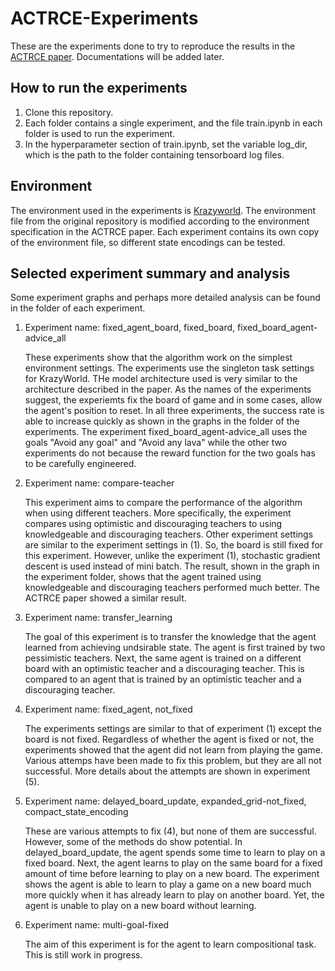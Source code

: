 # ACTRCE-Experiments
These are the experiments done to try to reproduce the results in the [ACTRCE paper](https://arxiv.org/abs/1902.04546). Documentations will be added later.

## How to run the experiments
1. Clone this repository.
2. Each folder contains a single experiment, and the file train.ipynb in each folder is used to run the experiment.
3. In the hyperparameter section of train.ipynb, set the variable log_dir, which is the path to the folder containing tensorboard log files.

## Environment 
The environment used in the experiments is [Krazyworld](https://github.com/bstadie/krazyworld). The environment file from the original repository is modified according to the environment specification in the ACTRCE paper. Each experiment contains its own copy of the environment file, so different state encodings can be tested.

## Selected experiment summary and analysis
Some experiment graphs and perhaps more detailed analysis can be found in the folder of each experiment.

1. Experiment name: fixed_agent_board, fixed_board, fixed_board_agent-advice_all
 
   These experiments show that the algorithm work on the simplest environment settings. The experiments use the singleton task settings for KrazyWorld. THe model architecture used is very similar to the architecture described in the paper. As the names of the experiments suggest, the experiemts fix the board of game and in some cases, allow the agent's position to reset. In all three experiments, the success rate is able to increase quickly as shown in the graphs in the folder of the experiments. The experiment fixed_board_agent-advice_all uses the goals "Avoid any goal" and "Avoid any lava" while the other two experiments do not because the reward function for the two goals has to be carefully engineered.

2. Experiment name: compare-teacher

    This experiment aims to compare the performance of the algorithm when using different teachers. More specifically, the experiment compares using optimistic and discouraging teachers to using knowledgeable and discouraging teachers. Other experiment settings are similar to the experiment settings in (1). So, the board is still fixed for this experiment. However, unlike the experiment (1), stochastic gradient descent is used instead of mini batch. The result, shown in the graph in the experiment folder, shows that the agent trained using knowledgeable and discouraging teachers performed much better. The ACTRCE paper showed a similar result.

3. Experiment name: transfer_learning

   The goal of this experiment is to transfer the knowledge that the agent learned from achieving undsirable state. The agent is first trained by two pessimistic teachers. Next, the same agent is trained on a different board with an optimistic teacher and a discouraging teacher. This is compared to an agent that is trained by an optimistic teacher and a discouraging teacher. 

4. Experiment name: fixed_agent, not_fixed

    The experiments settings are similar to that of experiment (1) except the board is not fixed. Regardless of whether the agent is fixed or not, the experiments showed that the agent did not learn from playing the game. Various attemps have been made to fix this problem, but they are all not successful. More details about the attempts are shown in experiment (5).

5. Experiment name: delayed_board_update, expanded_grid-not_fixed, compact_state_encoding

    These are various attempts to fix (4), but none of them are successful. However, some of the methods do show potential. In delayed_board_update, the agent spends some time to learn to play on a fixed board. Next, the agent learns to play on the same board for a fixed amount of time before learning to play on a new board. The experiment shows the agent is able to learn to play a game on a new board much more quickly when it has already learn to play on another board. Yet, the agent is unable to play on a new board without learning.  

6. Experiment name: multi-goal-fixed

   The aim of this experiment is for the agent to learn compositional task. This is still work in progress.
